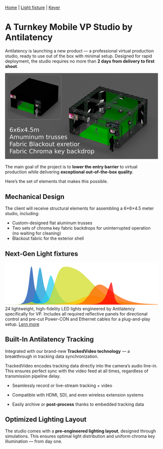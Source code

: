 

[Home](https://antilatency.github.io/GreenScreenStudioConcept) |
[Light fixture](Light/README.md) |
[Keyer](K0/README.md)

# A Turnkey Mobile VP Studio by Antilatency

Antilatency is launching a new product — a professional virtual production studio, ready to use out of the box with minimal setup. Designed for rapid deployment, the studio requires no more than **2 days from delivery to first shoot**.

![AVPS_Concept](AVPS_Concept.jpg)

The main goal of the project is to **lower the entry barrier** to virtual production while delivering **exceptional out-of-the-box quality**.

Here’s the set of elements that makes this possible.

## Mechanical Design
The client will receive structural elements for assembling a 6×6×4.5 meter studio, including:
- Custom-designed flat aluminum trusses
- Two sets of chroma key fabric backdrops for uninterrupted operation (no waiting for cleaning)
- Blackout fabric for the exterior shell

## Next-Gen Light fixtures
[![AVPS_Concept](LightFixturesTitle.png)](Light/README.md)
24 lightweight, high-fidelity LED lights engineered by Antilatency specifically for VP.
Includes all required reflective panels for directional control and pre-cut Power-CON and Ethernet cables for a plug-and-play setup.
[Lern more](Light/README.md)

## Built-In Antilatency Tracking
Integrated with our brand-new **TrackedVideo technology** — a breakthrough in tracking data synchronization.

TrackedVideo encodes tracking data directly into the camera’s audio line-in. This ensures perfect sync with the video feed at all times, regardless of transmission pipeline delay.

- Seamlessly record or live-stream tracking + video

- Compatible with HDMI, SDI, and even wireless extension systems

- Easily archive or **post-process** thanks to embedded tracking data


## Optimized Lighting Layout

The studio comes with a **pre-engineered lighting layout**, designed through simulations.
This ensures optimal light distribution and uniform chroma key illumination — from day one.
